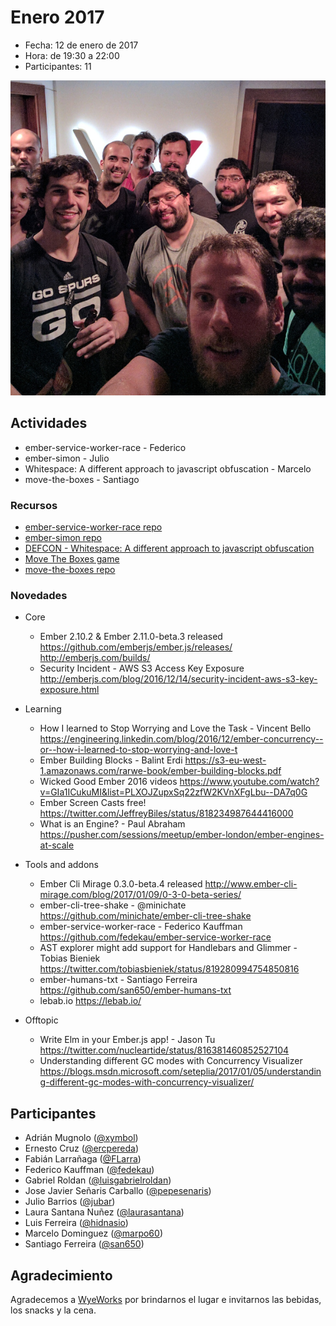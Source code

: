 # Enero 2017

* Fecha: 12 de enero de 2017
* Hora: de 19:30 a 22:00
* Participantes: 11

![photo](./photo.jpg)

## Actividades

* ember-service-worker-race - Federico
* ember-simon - Julio
* Whitespace: A different approach to javascript obfuscation - Marcelo
* move-the-boxes - Santiago

### Recursos

* [ember-service-worker-race repo](https://github.com/fedekau/ember-service-worker-race)
* [ember-simon repo](https://github.com/jubar/ember-simon)
* [DEFCON - Whitespace: A different approach to javascript obfuscation](http://www.securitytube.net/video/3670)
* [Move The Boxes game](http://move-the-boxes.pagefrontapp.com/)
* [move-the-boxes repo](https://github.com/san650/move-the-boxes)

### Novedades

* Core
  * Ember 2.10.2 & Ember 2.11.0-beta.3 released
    https://github.com/emberjs/ember.js/releases/
    http://emberjs.com/builds/
  * Security Incident - AWS S3 Access Key Exposure
    http://emberjs.com/blog/2016/12/14/security-incident-aws-s3-key-exposure.html

* Learning
  * How I learned to Stop Worrying and Love the Task - Vincent Bello
    https://engineering.linkedin.com/blog/2016/12/ember-concurrency--or--how-i-learned-to-stop-worrying-and-love-t
  * Ember Building Blocks - Balint Erdi
    https://s3-eu-west-1.amazonaws.com/rarwe-book/ember-building-blocks.pdf
  * Wicked Good Ember 2016 videos
    https://www.youtube.com/watch?v=GIa1ICukuMI&list=PLXOJZupxSq22zfW2KVnXFgLbu--DA7q0G
  * Ember Screen Casts free!
    https://twitter.com/JeffreyBiles/status/818234987644416000
  * What is an Engine? - Paul Abraham
    https://pusher.com/sessions/meetup/ember-london/ember-engines-at-scale

* Tools and addons
  * Ember Cli Mirage 0.3.0-beta.4 released
    http://www.ember-cli-mirage.com/blog/2017/01/09/0-3-0-beta-series/
  * ember-cli-tree-shake - @minichate
    https://github.com/minichate/ember-cli-tree-shake
  * ember-service-worker-race - Federico Kauffman
    https://github.com/fedekau/ember-service-worker-race
  * AST explorer might add support for Handlebars and Glimmer - Tobias Bieniek
    https://twitter.com/tobiasbieniek/status/819280994754850816
  * ember-humans-txt - Santiago Ferreira
    https://github.com/san650/ember-humans-txt
  * lebab.io
    https://lebab.io/

* Offtopic
  * Write Elm in your Ember.js app! - Jason Tu
    https://twitter.com/nucleartide/status/816381460852527104
  * Understanding different GC modes with Concurrency Visualizer
    https://blogs.msdn.microsoft.com/seteplia/2017/01/05/understanding-different-gc-modes-with-concurrency-visualizer/

## Participantes

* Adrián Mugnolo ([@xymbol](https://github.com/xymbol))
* Ernesto Cruz ([@ercpereda](https://github.com/ercpereda))
* Fabián Larrañaga ([@FLarra](https://github.com/FLarra))
* Federico Kauffman ([@fedekau](https://github.com/fedekau))
* Gabriel Roldan ([@luisgabrielroldan](https://github.com/luisgabrielroldan))
* Jose Javier Señaris Carballo ([@pepesenaris](https://github.com/pepesenaris))
* Julio Barrios ([@jubar](https://github.com/jubar))
* Laura Santana Nuñez ([@laurasantana](https://github.com/laurasantana))
* Luis Ferreira ([@hidnasio](https://github.com/hidnasio))
* Marcelo Dominguez ([@marpo60](https://github.com/marpo60))
* Santiago Ferreira ([@san650](https://github.com/san650))

## Agradecimiento

Agradecemos a [WyeWorks](https://wyeworks.com/) por brindarnos el lugar e
invitarnos las bebidas, los snacks y la cena.
